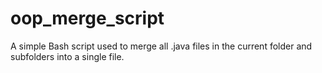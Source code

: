 # oop_merge_script
A simple Bash script used to merge all .java files in the current folder and subfolders into a single file.
